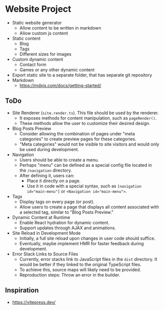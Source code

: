 # Website Project

- Static website generator
  - Allow content to be written in markdown
  - Allow custom js content
- Static content
  - Blog
  - Tags
  - Different sizes for images
- Custom dynamic content
  - Contact form
  - Games or any other dynamic content
- Export static site to a separate folder, that has separate git repository
- Markdown
  - https://mdxjs.com/docs/getting-started/

## ToDo

- Site Renderer (`site.render.ts`). This file should be used by the renderer.
  - It exposes methods for content manipulation, such as `pageRender()`.
  - These methods allow the user to customize their desired design.
- Blog Posts Preview
  - Consider allowing the combination of pages under "meta categories" to create preview pages for these categories.
  - "Meta categories" would not be visible to site visitors and would only be used during development.
- Navigation
  - Users should be able to create a menu.
  - Perhaps "menu" can be defined as a special config file located in the `/navigation` directory.
  - After defining it, users can:
    - Place it directly on a page.
    - Use it in code with a special syntax, such as `[navigation id="main-menu"]` or `<Navigation id="main-menu">`.
- Tags
  - Display tags on every page (or post).
  - Allow users to create a page that displays all content associated with a selected tag, similar to "Blog Posts Preview."
- Dynamic Content at Runtime
  - Enable React hydration for dynamic content.
  - Support updates through AJAX and animations.
- Site Reload in Development Mode
  - Initially, a full site reload upon changes in user code should suffice.
  - Eventually, maybe implement HMR for faster feedback during development.
- Error Stack Links to Source Files
  - Currently, error stacks link to JavaScript files in the `dist` directory. It would be better if they linked to the original TypeScript files.
  - To achieve this, source maps will likely need to be provided.
  - Reproduction steps: Throw an error in the builder.

## Inspiration

- https://vitepress.dev/
